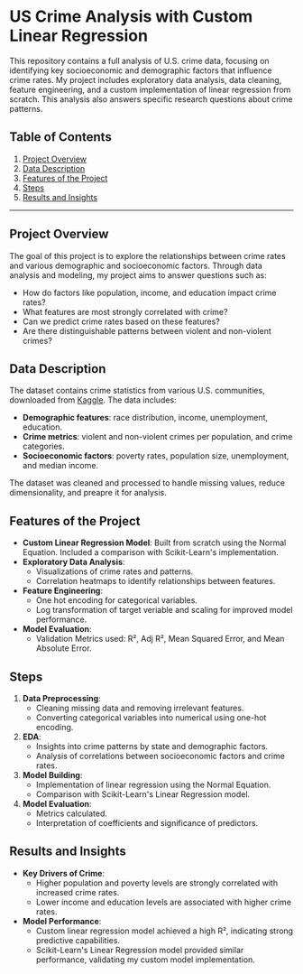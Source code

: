 # US Crime Analysis with Custom Linear Regression

This repository contains a full analysis of U.S. crime data, focusing on identifying key socioeconomic and demographic factors that influence crime rates. My project includes exploratory data analysis, data cleaning, feature engineering, and a custom implementation of linear regression from scratch. This analysis also answers specific research questions about crime patterns.

## Table of Contents
1. [Project Overview](#project-overview)
2. [Data Description](#data-description)
3. [Features of the Project](#features-of-the-project)
4. [Steps](#steps)
5. [Results and Insights](#results-and-insights)


---

## Project Overview
The goal of this project is to explore the relationships between crime rates and various demographic and socioeconomic factors. Through data analysis and modeling, my project aims to answer questions such as:
- How do factors like population, income, and education impact crime rates?
- What features are most strongly correlated with crime?
- Can we predict crime rates based on these features?
- Are there distinguishable patterns between violent and non-violent crimes?

## Data Description
The dataset contains crime statistics from various U.S. communities, downloaded from [Kaggle](https://www.kaggle.com/). The data includes:
- **Demographic features**: race distribution, income, unemployment, education.
- **Crime metrics**: violent and non-violent crimes per population, and crime categories.
- **Socioeconomic factors**: poverty rates, population size, unemployment, and median income.

The dataset was cleaned and processed to handle missing values, reduce dimensionality, and preapre it for analysis.

## Features of the Project
- **Custom Linear Regression Model**: Built from scratch using the Normal Equation. Included a comparison with Scikit-Learn's implementation.
- **Exploratory Data Analysis**:
  - Visualizations of crime rates and patterns.
  - Correlation heatmaps to identify relationships between features.
- **Feature Engineering**:
  - One hot encoding for categorical variables.
  - Log transformation of target veriable and scaling for improved model performance.
- **Model Evaluation**:
  - Validation Metrics used: R², Adj R², Mean Squared Error, and Mean Absolute Error.

## Steps
1. **Data Preprocessing**:
   - Cleaning missing data and removing irrelevant features.
   - Converting categorical variables into numerical using one-hot encoding.
2. **EDA**:
   - Insights into crime patterns by state and demographic factors.
   - Analysis of correlations between socioeconomic factors and crime rates.
3. **Model Building**:
   - Implementation of linear regression using the Normal Equation.
   - Comparison with Scikit-Learn's Linear Regression model.
4. **Model Evaluation**:
   - Metrics calculated.
   - Interpretation of coefficients and significance of predictors.

## Results and Insights
- **Key Drivers of Crime**:
  - Higher population and poverty levels are strongly correlated with increased crime rates.
  - Lower income and education levels are associated with higher crime rates.
- **Model Performance**:
  - Custom linear regression model achieved a high R², indicating strong predictive capabilities.
  - Scikit-Learn's Linear Regression model provided similar performance, validating my custom model implementation.

